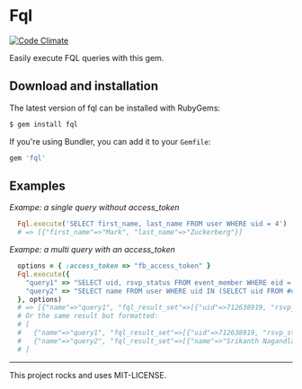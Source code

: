 # Fql

[![Code Climate](https://codeclimate.com/badge.png)](https://codeclimate.com/github/mcls/fql)  

Easily execute FQL queries with this gem.

## Download and installation

The latest version of fql can be installed with RubyGems:

```bash
$ gem install fql
```

If you're using Bundler, you can add it to your `Gemfile`:

```ruby
gem 'fql'
```

## Examples

*Exampe: a single query without access_token*

```ruby
  Fql.execute('SELECT first_name, last_name FROM user WHERE uid = 4')
  # => [{"first_name"=>"Mark", "last_name"=>"Zuckerberg"}]
```

*Exampe: a multi query with an access_token*

```ruby
  options = { :access_token => "fb_access_token" }
  Fql.execute({
    "query1" => "SELECT uid, rsvp_status FROM event_member WHERE eid = 209798352393506 LIMIT 3",
    "query2" => "SELECT name FROM user WHERE uid IN (SELECT uid FROM #query1)"
  }, options)
  # => [{"name"=>"query1", "fql_result_set"=>[{"uid"=>712638919, "rsvp_status"=>"attending"}, {"uid"=>711903876, "rsvp_status"=>"attending"}, {"uid"=>711447283, "rsvp_status"=>"attending"}]}, {"name"=>"query2", "fql_result_set"=>[{"name"=>"Srikanth Nagandla"}, {"name"=>"Hinling Yeung"}, {"name"=>"G\u00F6khan Olgun"}]}]
  # Or the same result but formatted:
  # [
  #   {"name"=>"query1", "fql_result_set"=>[{"uid"=>712638919, "rsvp_status"=>"attending"}, {"uid"=>711903876, "rsvp_status"=>"attending"}, {"uid"=>711447283, "rsvp_status"=>"attending"}]}, 
  #   {"name"=>"query2", "fql_result_set"=>[{"name"=>"Srikanth Nagandla"}, {"name"=>"Hinling Yeung"}, {"name"=>"G\u00F6khan Olgun"}]}
  # ]
```

---

This project rocks and uses MIT-LICENSE.
